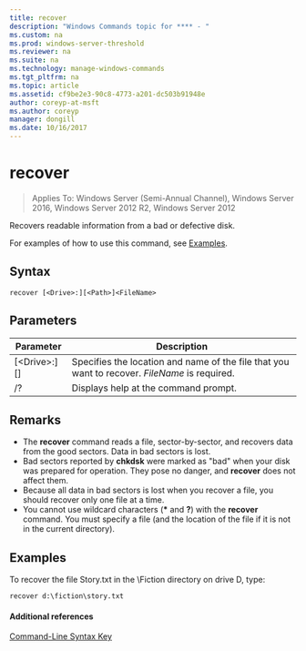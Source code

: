 ```yaml
---
title: recover
description: "Windows Commands topic for **** - "
ms.custom: na
ms.prod: windows-server-threshold
ms.reviewer: na
ms.suite: na
ms.technology: manage-windows-commands
ms.tgt_pltfrm: na
ms.topic: article
ms.assetid: cf9be2e3-90c8-4773-a201-dc503b91948e
author: coreyp-at-msft
ms.author: coreyp
manager: dongill
ms.date: 10/16/2017
---
```


# recover

> Applies To: Windows Server (Semi-Annual Channel), Windows Server 2016, Windows Server 2012 R2, Windows Server 2012

Recovers readable information from a bad or defective disk.

For examples of how to use this command, see [Examples](#BKMK_examples).

## Syntax

```
recover [<Drive>:][<Path>]<FileName>
```

## Parameters

|Parameter|Description|
|---------|-----------|
|[\<Drive>:][<Path>]<FileName>|Specifies the location and name of the file that you want to recover. *FileName* is required.|
|/?|Displays help at the command prompt.|

## Remarks

-   The **recover** command reads a file, sector-by-sector, and recovers data from the good sectors. Data in bad sectors is lost.
-   Bad sectors reported by **chkdsk** were marked as "bad" when your disk was prepared for operation. They pose no danger, and **recover** does not affect them.
-   Because all data in bad sectors is lost when you recover a file, you should recover only one file at a time.
-   You cannot use wildcard characters (**&#42;** and **?**) with the **recover** command. You must specify a file (and the location of the file if it is not in the current directory).

## <a name="BKMK_examples"></a>Examples

To recover the file Story.txt in the \Fiction directory on drive D, type:
```
recover d:\fiction\story.txt 
```

#### Additional references

[Command-Line Syntax Key](command-line-syntax-key.md)